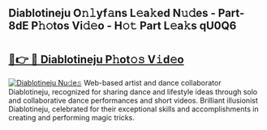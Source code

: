 ## Diablotineju O𝚗𝚕yf𝚊ns L𝚎a𝚔ed N𝚞𝚍es - Part-8dE P𝚑𝚘tos Vi𝚍𝚎o - H𝚘𝚝 Part L𝚎a𝚔s qU0Q6

# <h2><a href="http://kf7utt.oniu.top/?m=Diablotineju">🔗👉 🔴 Diablotineju P𝚑ot𝚘𝚜 V𝚒d𝚎o</a></h2>

[![Diablotineju Nu𝚍e𝚜](https://i.imgur.com/0qMVB7G.gif)](http://kf7utt.oniu.top/?m=Diablotineju)
Web-based artist and dance collaborator Diablotineju, recognized for sharing dance and lifestyle ideas through solo and collaborative dance performances and short videos. Brilliant illusionist Diablotineju, celebrated for their exceptional skills and accomplishments in creating and performing magic tricks.  

